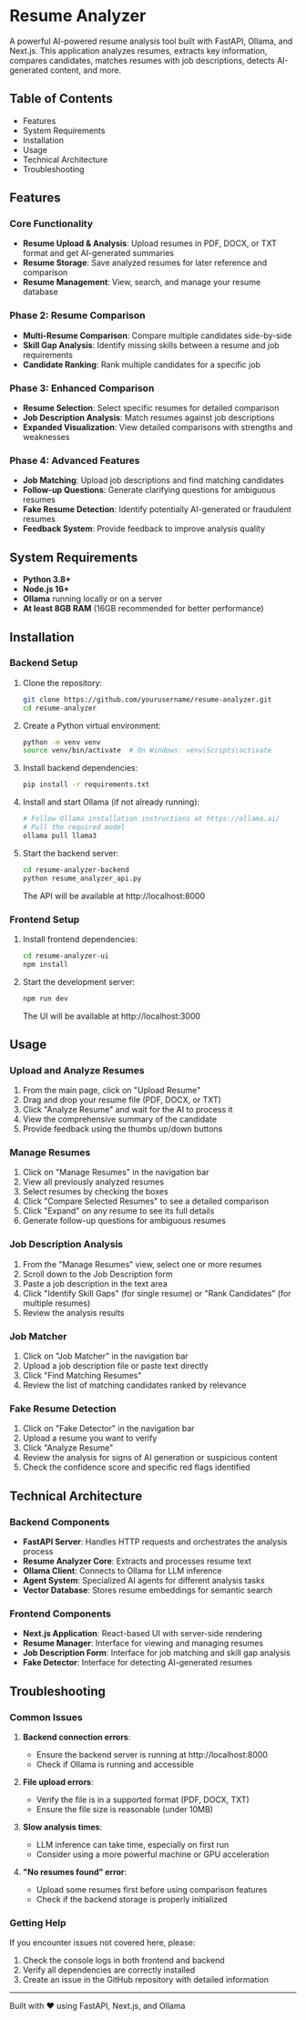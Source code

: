# Resume Analyzer

A powerful AI-powered resume analysis tool built with FastAPI, Ollama, and Next.js. This application analyzes resumes, extracts key information, compares candidates, matches resumes with job descriptions, detects AI-generated content, and more.

## Table of Contents

- Features
- System Requirements
- Installation
- Usage
- Technical Architecture
- Troubleshooting

## Features

### Core Functionality
- **Resume Upload & Analysis**: Upload resumes in PDF, DOCX, or TXT format and get AI-generated summaries
- **Resume Storage**: Save analyzed resumes for later reference and comparison
- **Resume Management**: View, search, and manage your resume database

### Phase 2: Resume Comparison
- **Multi-Resume Comparison**: Compare multiple candidates side-by-side
- **Skill Gap Analysis**: Identify missing skills between a resume and job requirements
- **Candidate Ranking**: Rank multiple candidates for a specific job

### Phase 3: Enhanced Comparison
- **Resume Selection**: Select specific resumes for detailed comparison
- **Job Description Analysis**: Match resumes against job descriptions
- **Expanded Visualization**: View detailed comparisons with strengths and weaknesses

### Phase 4: Advanced Features
- **Job Matching**: Upload job descriptions and find matching candidates
- **Follow-up Questions**: Generate clarifying questions for ambiguous resumes
- **Fake Resume Detection**: Identify potentially AI-generated or fraudulent resumes
- **Feedback System**: Provide feedback to improve analysis quality

## System Requirements

- **Python 3.8+**
- **Node.js 16+**
- **Ollama** running locally or on a server
- **At least 8GB RAM** (16GB recommended for better performance)

## Installation

### Backend Setup

1. Clone the repository:
   ```bash
   git clone https://github.com/yourusername/resume-analyzer.git
   cd resume-analyzer
   ```

2. Create a Python virtual environment:
   ```bash
   python -m venv venv
   source venv/bin/activate  # On Windows: venv\Scripts\activate
   ```

3. Install backend dependencies:
   ```bash
   pip install -r requirements.txt
   ```

4. Install and start Ollama (if not already running):
   ```bash
   # Follow Ollama installation instructions at https://ollama.ai/
   # Pull the required model
   ollama pull llama3
   ```

5. Start the backend server:
   ```bash
   cd resume-analyzer-backend
   python resume_analyzer_api.py
   ```
   The API will be available at http://localhost:8000

### Frontend Setup

1. Install frontend dependencies:
   ```bash
   cd resume-analyzer-ui
   npm install
   ```

2. Start the development server:
   ```bash
   npm run dev
   ```
   The UI will be available at http://localhost:3000

## Usage

### Upload and Analyze Resumes

1. From the main page, click on "Upload Resume"
2. Drag and drop your resume file (PDF, DOCX, or TXT)
3. Click "Analyze Resume" and wait for the AI to process it
4. View the comprehensive summary of the candidate
5. Provide feedback using the thumbs up/down buttons

### Manage Resumes

1. Click on "Manage Resumes" in the navigation bar
2. View all previously analyzed resumes
3. Select resumes by checking the boxes
4. Click "Compare Selected Resumes" to see a detailed comparison
5. Click "Expand" on any resume to see its full details
6. Generate follow-up questions for ambiguous resumes

### Job Description Analysis

1. From the "Manage Resumes" view, select one or more resumes
2. Scroll down to the Job Description form
3. Paste a job description in the text area
4. Click "Identify Skill Gaps" (for single resume) or "Rank Candidates" (for multiple resumes)
5. Review the analysis results

### Job Matcher

1. Click on "Job Matcher" in the navigation bar
2. Upload a job description file or paste text directly
3. Click "Find Matching Resumes"
4. Review the list of matching candidates ranked by relevance

### Fake Resume Detection

1. Click on "Fake Detector" in the navigation bar
2. Upload a resume you want to verify
3. Click "Analyze Resume"
4. Review the analysis for signs of AI generation or suspicious content
5. Check the confidence score and specific red flags identified

## Technical Architecture

### Backend Components

- **FastAPI Server**: Handles HTTP requests and orchestrates the analysis process
- **Resume Analyzer Core**: Extracts and processes resume text
- **Ollama Client**: Connects to Ollama for LLM inference
- **Agent System**: Specialized AI agents for different analysis tasks
- **Vector Database**: Stores resume embeddings for semantic search

### Frontend Components

- **Next.js Application**: React-based UI with server-side rendering
- **Resume Manager**: Interface for viewing and managing resumes
- **Job Description Form**: Interface for job matching and skill gap analysis
- **Fake Detector**: Interface for detecting AI-generated resumes

## Troubleshooting

### Common Issues

1. **Backend connection errors**:
   - Ensure the backend server is running at http://localhost:8000
   - Check if Ollama is running and accessible

2. **File upload errors**:
   - Verify the file is in a supported format (PDF, DOCX, TXT)
   - Ensure the file size is reasonable (under 10MB)

3. **Slow analysis times**:
   - LLM inference can take time, especially on first run
   - Consider using a more powerful machine or GPU acceleration

4. **"No resumes found" error**:
   - Upload some resumes first before using comparison features
   - Check if the backend storage is properly initialized

### Getting Help

If you encounter issues not covered here, please:
1. Check the console logs in both frontend and backend
2. Verify all dependencies are correctly installed
3. Create an issue in the GitHub repository with detailed information

---

Built with ❤️ using FastAPI, Next.js, and Ollama
